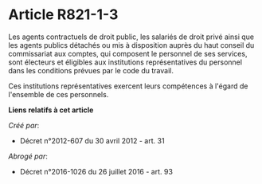 # Article R821-1-3

Les agents contractuels de droit public, les salariés de droit privé ainsi que les agents publics détachés ou mis à
disposition auprès du haut conseil du commissariat aux comptes, qui composent le personnel de ses services, sont électeurs et
éligibles aux institutions représentatives du personnel dans les conditions prévues par le code du travail.

Ces institutions représentatives exercent leurs compétences à l'égard de l'ensemble de ces personnels.

**Liens relatifs à cet article**

_Créé par_:

  - Décret n°2012-607 du 30 avril 2012 - art. 31

_Abrogé par_:

  - Décret n°2016-1026 du 26 juillet 2016 - art. 93

